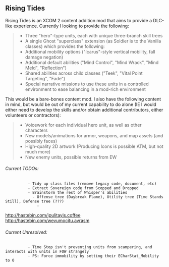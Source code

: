 ## Rising Tides

Rising Tides is an XCOM 2 content addition mod that aims to provide a DLC-like experience. Currently I looking to provide the following:

>- Three "hero"-type units, each with unique three-branch skill trees
>- A single Ghost "superclass" extension (as Soldier is to the Vanilla classes) which provides the following:
>  - Additional mobility options ("Icarus"-style vertical mobility, fall damage negation)
>  - Additional default abilities ("Mind Control", "Mind Wrack", "Mind Meld", "Reflection")
>  - Shared abilities across child classes ("Teek", "Vital Point Targeting", "Fade")
>- Special narrative missions to use these units in a controlled environment to ease balancing in a mod-rich environment

This would be a bare-bones content mod. I also have the following content in mind, but would be out of my current capability to do alone (IE I would either need to develop the skills and/or obtain additional contributors, either volunteers or contractors):

>- Voicework for each individual hero unit, as well as other characters 
>- New models/animations for armor, weapons, and map assets (and possibly faces)
>- High-quality 2D artwork (Producing Icons is possible ATM, but not much more)
>- New enemy units, possible returns from EW

###### Current TODOs:  
              - Tidy up class files (remove legacy code, document, etc)
              - Extract Sovereign code from Scopped and Dropped
              - Brainstorm the rest of Whisper's abilities
                - Offense tree (Daybreak Flame), Utility tree (Time Stands Still), Defense tree (???)
                  - 
                  
http://hastebin.com/ipulitayis.coffee
http://hastebin.com/wevumocitu.avrasm
              
###### Current Unresolved:
              - Time Stop isn't preventing units from scampering, and interacts with units in FOW strangely 
              - PS: Force immobility by setting their ECharStat_Mobility to 0
